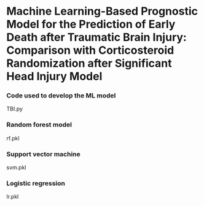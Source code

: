# Machine Learning-Based Prognostic Model for the Prediction of Early Death after Traumatic Brain Injury: Comparison with Corticosteroid Randomization after Significant Head Injury Model

### Code used to develop the ML model
TBI.py

### Random forest model
rf.pkl
### Support vector machine
svm.pkl
### Logistic regression
lr.pkl


